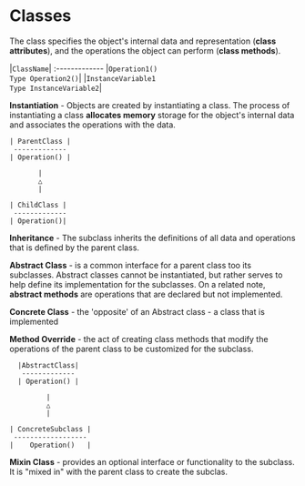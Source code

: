 # Classes

The class specifies the object's internal data and representation (**class attributes**), and the operations the object can perform (**class methods**).

|`ClassName`|
:-------------
|`Operation1()`<br/> `Type Operation2()`|
|`InstanceVariable1` <br/> `Type InstanceVariable2`|

**Instantiation** - Objects are created by instantiating a class. The process of instantiating a class **allocates memory** storage for the object's internal data and associates the operations with the data. 

```
| ParentClass |
 -------------
| Operation() |

       |
       △
       |

| ChildClass |
 -------------
| Operation()|

```

**Inheritance** - The subclass inherits the definitions of all data and operations that is defined by the parent class.

**Abstract Class** - is a common interface for a parent class too its subclasses. Abstract classes cannot be instantiated, but rather serves to help define its implementation for the subclasses. On a related note, **abstract methods** are operations that are declared but not implemented. 

**Concrete Class** - the 'opposite' of an Abstract class - a class that is implemented

**Method Override** - the act of creating class methods that modify the operations of the parent class to be customized for the subclass. 

```
  |AbstractClass|
   -------------
  | Operation() |

         |
         △
         |

| ConcreteSubclass |
 ------------------
|    Operation()   |
```

**Mixin Class** - provides an optional interface or functionality to the subclass. It is "mixed in" with the parent class to create the subclas. 
